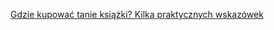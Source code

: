 [Gdzie kupować tanie książki? Kilka praktycznych wskazówek](http://okruchy.pl/ciekawostki/gdzie-kupowac-tanie-ksiazki-kilka-praktycznych-wskazowek/)
